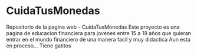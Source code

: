 # CuidaTusMonedas
Repositorio de la pagina web - CuidaTusMonedas
Este proyecto es una pagina de educacion financiera para jovenes entre 15 a 19 años que quieran entrar en el mundo financiero de una manera facil y muy didactica
Aun esta en proceso... Tiene gatitos 
